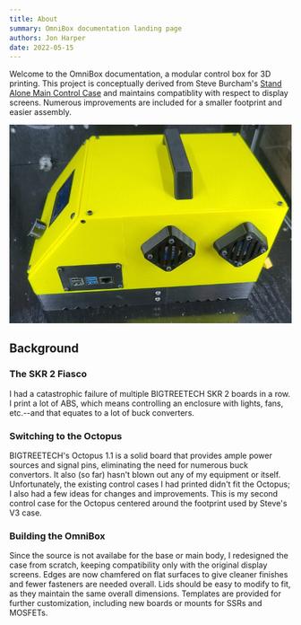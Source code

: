 ```yaml
---
title: About
summary: OmniBox documentation landing page
authors: Jon Harper
date: 2022-05-15
---
```


Welcome to the OmniBox documentation, a modular control box for 3D printing. This project is conceptually derived from Steve Burcham's [Stand Alone Main Control Case](https://www.thingiverse.com/thing:3999751) and maintains compatiblity with respect to display screens. Numerous improvements are included for a smaller footprint and easier assembly.

![right side view](img/gallery/view_right.jpg)

## Background

### The SKR 2 Fiasco

I had a catastrophic failure of multiple BIGTREETECH SKR 2 boards in a row. I print a lot of ABS, which means controlling an enclosure with lights, fans, etc.--and that equates to a lot of buck converters.

### Switching to the Octopus

BIGTREETECH's Octopus 1.1 is a solid board that provides ample power sources and signal pins, eliminating the need for numerous buck convertors. It also (so far) hasn't blown out any of my equipment or itself. Unfortunately, the existing control cases I had printed didn't fit the Octopus; I also had a few ideas for changes and improvements. This is my second control case for the Octopus centered around the footprint used by Steve's V3 case. 


### Building the OmniBox

Since the source is not availabe for the base or main body, I redesigned the case from scratch, keeping compatibility only with the original display screens. Edges are now chamfered on flat surfaces to give cleaner finishes and fewer fasteners are needed overall. Lids should be easy to modify to fit, as they maintain the same overall dimensions. Templates are provided for further customization, including new boards or mounts for SSRs and MOSFETs.
